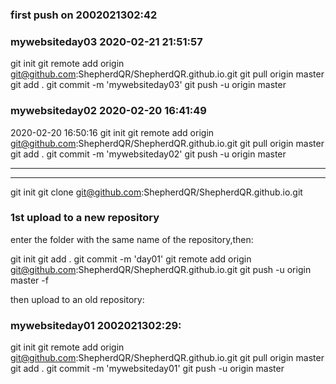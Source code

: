 <!--
 * @Author: Shepherd Qirong
 * @Date: 2020-02-13 02:43:04
 * @Github: https://github.com/ShepherdQR
 * @LastEditors: Shepherd Qirong
 * @LastEditTime: 2020-02-21 21:52:38
 * @Copyright (c) 2019--20xx Shepherd Qirong. All rights reserved.
 -->


### first push on 2002021302:42




### mywebsiteday03 2020-02-21 21:51:57
git init
git remote add origin git@github.com:ShepherdQR/ShepherdQR.github.io.git
git pull origin master
git add .
git commit -m 'mywebsiteday03'
git push -u origin master


### mywebsiteday02 2020-02-20 16:41:49
2020-02-20 16:50:16
git init
git remote add origin git@github.com:ShepherdQR/ShepherdQR.github.io.git
git pull origin master
git add .
git commit -m 'mywebsiteday02'
git push -u origin master

----------------------------
----------------------------
git init
git clone git@github.com:ShepherdQR/ShepherdQR.github.io.git
### 1st upload to a new repository
enter the folder with the same name of the repository,then:

git init
git add .
git commit -m 'day01'
git remote add origin git@github.com:ShepherdQR/ShepherdQR.github.io.git
git push -u origin master -f

then upload to an old repository:

### mywebsiteday01 2002021302:29:
git init
git remote add origin git@github.com:ShepherdQR/ShepherdQR.github.io.git
git pull origin master
git add .
git commit -m 'mywebsiteday01'
git push -u origin master
